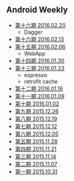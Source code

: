 ## Android Weekly

- [第十六期 2016.02.20](20160220.md)
	- Dagger
- [第十六期 2016.02.13](20160213.md)
- [第十五期 2016.02.06](20160206.md)
	- WebApp
- [第十四期 2016.01.30](20160130.md)
- [第十三期 2016.01.23](20160123.md)
	- espresso
	- retrofit cache
- [第十二期 2016.01.16](20160116.md)
- [第十一期 2016.01.09](20160109.md)
- [第十期 2016.01.02](20160102.md)
- [第九期 2015.12.26](20151226.md)
- [第八期 2015.12.19](20151219.md)
- [第七期 2015.12.12](20151212.md)
- [第六期 2015.12.05](20151205.md)
- [第五期 2015.11.28](20151128.md)
- [第四期 2015.11.21](20151121.md)
- [第三期 2015.11.14](20151114.md)
- [第二期 2015.11.07](20151107.md)
- [第一期 2015.10.31](20151031.md)